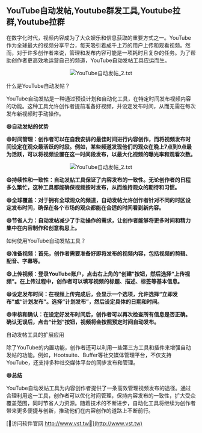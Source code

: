 ## **YouTube自动发帖,Youtube群发工具,Youtube拉群,Youtube拉群**

在数字化时代，视频内容成为了大众娱乐和信息获取的重要方式之一。YouTube作为全球最大的视频分享平台，每天吸引着成千上万的用户上传和观看视频。然而，对于许多创作者来说，管理和发布内容可能是一项耗时且复杂的任务。为了帮助创作者更高效地运营自己的频道，YouTube自动发帖工具应运而生。

 <center><img src="https://vst.tw/MP4/tuiguang/png/4.png" alt="YouTube自动发帖_2.txt"></center>

什么是YouTube自动发帖？

YouTube自动发帖是一种通过预设计划和自动化工具，在特定时间发布视频内容的功能。这种工具允许创作者提前准备好视频，并设定发布时间，从而无需在每次发布新视频时手动操作。

**😄自动发帖的优势**

**😄时间管理：创作者可以在自我安排的最佳时间进行内容创作，而将视频发布时间设定在观众最活跃的时段。例如，某些频道发现他们的观众在晚上7点到9点最为活跃，可以将视频设置在这一时间段发布，以最大化视频的曝光率和观看次数。**

 <center><img src="https://vst.tw/MP4/tuiguang/png/7.png" alt="YouTube自动发帖_2.txt"></center>

**😄持续性和一致性：自动发帖工具保证了内容发布的一致性。无论创作者的日程多么繁忙，这种工具都能确保视频按时发布，从而维持观众的期待和习惯。**

**😄全球覆盖：对于拥有全球观众的频道，自动发帖允许创作者针对不同的时区设定发布时间，确保在各个市场的观众都能在合适的时间看到新内容。**

**😄节省人力：自动发帖减少了手动操作的需求，让创作者能够将更多时间和精力集中在内容制作和创意构思上。**

如何使用YouTube自动发帖工具？

**😄准备视频：首先，创作者需要准备好即将发布的视频内容，包括视频的剪辑、配音、字幕等。**

**😄上传视频：登录YouTube账户，点击右上角的“创建”按钮，然后选择“上传视频”。在上传过程中，创作者可以填写视频的标题、描述、标签等基本信息。**

**😄设定发布时间：在视频上传完成后，会显示一个选项，允许选择“立即发布”或“计划发布”。选择“计划发布”，然后设定具体的日期和时间。**

**😄审核和确认：在设定好发布时间后，创作者可以再次检查所有信息是否正确。确认无误后，点击“计划”按钮，视频将会按照预定时间自动发布。**

自动发帖工具的扩展应用

除了YouTube的内置功能，创作者还可以利用一些第三方工具和插件来增强自动发帖的功能。例如，Hootsuite、Buffer等社交媒体管理平台，不仅支持YouTube，还支持多种社交媒体平台的同步发布和管理。

**😄总结**

YouTube自动发帖工具为内容创作者提供了一条高效管理视频发布的途径。通过合理利用这一工具，创作者可以优化时间管理，保持内容发布的一致性，扩大受众覆盖范围，同时节省人力资源。随着技术的不断进步，自动化工具将继续为创作者带来更多便捷与创新，推动他们在内容创作的道路上不断前行。


[👻访问软件官网 http://www.vst.tw👻](http://www.vst.tw)
